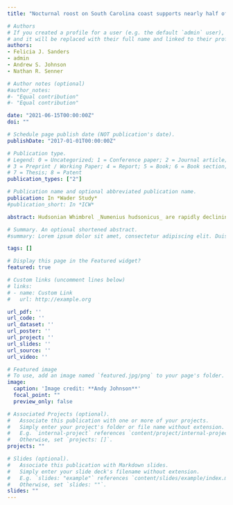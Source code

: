 ```yaml
---
title: "Nocturnal roost on South Carolina coast supports nearly half of Atlantic coast population of Hudsonian Whimbrel during northward migration"

# Authors
# If you created a profile for a user (e.g. the default `admin` user), write the username (folder name) here 
# and it will be replaced with their full name and linked to their profile.
authors:
- Felicia J. Sanders
- admin
- Andrew S. Johnson
- Nathan R. Senner

# Author notes (optional)
#author_notes:
#- "Equal contribution"
#- "Equal contribution"

date: "2021-06-15T00:00:00Z"
doi: ""

# Schedule page publish date (NOT publication's date).
publishDate: "2017-01-01T00:00:00Z"

# Publication type.
# Legend: 0 = Uncategorized; 1 = Conference paper; 2 = Journal article;
# 3 = Preprint / Working Paper; 4 = Report; 5 = Book; 6 = Book section;
# 7 = Thesis; 8 = Patent
publication_types: ["2"]

# Publication name and optional abbreviated publication name.
publication: In *Wader Study*
#publication_short: In *ICW*

abstract: Hudsonian Whimbrel _Numenius hudsonicus_ are rapidly declining and understanding their use of migratory staging sites is a top research priority. Nocturnal roosts are an essential, yet often overlooked component of staging sites due to their apparent rarity, inaccessibility, and inconspicuousness. The coast of Georgia and South Carolina is one of two known important staging areas for Atlantic coast Whimbrel during spring migration. Within this critical staging area, we discovered the largest known Whimbrel nocturnal roost in the Western Hemisphere at Deveaux Bank, South Carolina. Surveys in 2019 and 2020 during peak spring migration revealed that Deveaux Bank supports at least 19,485 roosting Whimbrel, which represents approximately 49% of the estimated eastern population of Whimbrel and 24% of the entire North American population. The high concentrations of Whimbrel at Deveaux Bank may allow nocturnal roost counts to efficiently track population trends and add greater accuracy to current population estimates. We found that dates within two days of the full moon, when civil twilight and high tide are 30–60 minutes apart, enable more complete and accurate counts. We thus recommend joint consideration of tide and lunar phase for future surveys. The discovery of Deveaux Bank has conservation implications throughout the flyway and presents a unique opportunity to improve our understanding of the role nocturnal roost sites play in the staging ecology of Whimbrel.

# Summary. An optional shortened abstract.
#summary: Lorem ipsum dolor sit amet, consectetur adipiscing elit. Duis posuere tellus ac convallis placerat. Proin tincidunt magna sed ex sollicitudin condimentum.

tags: []

# Display this page in the Featured widget?
featured: true

# Custom links (uncomment lines below)
# links:
# - name: Custom Link
#   url: http://example.org

url_pdf: ''
url_code: ''
url_dataset: ''
url_poster: ''
url_project: ''
url_slides: ''
url_source: ''
url_video: ''

# Featured image
# To use, add an image named `featured.jpg/png` to your page's folder. 
image:
  caption: 'Image credit: **Andy Johnson**'
  focal_point: ""
  preview_only: false

# Associated Projects (optional).
#   Associate this publication with one or more of your projects.
#   Simply enter your project's folder or file name without extension.
#   E.g. `internal-project` references `content/project/internal-project/index.md`.
#   Otherwise, set `projects: []`.
projects: ""

# Slides (optional).
#   Associate this publication with Markdown slides.
#   Simply enter your slide deck's filename without extension.
#   E.g. `slides: "example"` references `content/slides/example/index.md`.
#   Otherwise, set `slides: ""`.
slides: ""
---
```




